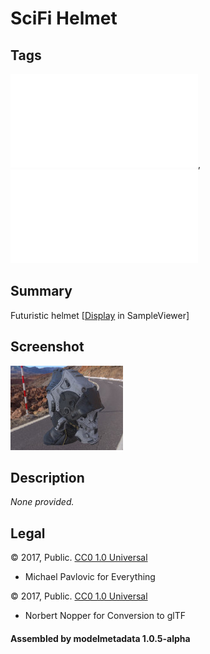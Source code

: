 # SciFi Helmet

## Tags

![core](../../Models-core.md), ![testing](../../Models-testing.md)

## Summary

Futuristic helmet [[Display](https://github.khronos.org/glTF-Sample-Viewer-Release/?model=https://raw.GithubUserContent.com/DRx3D/glTF-Sample-Assets/main/./Models/SciFiHelmet/glTF/SciFiHelmet.gltf) in SampleViewer]

## Screenshot

![screenshot](screenshot/screenshot.jpg)

## Description

_None provided._

## Legal

&copy; 2017, Public. [CC0 1.0 Universal](https://creativecommons.org/publicdomain/zero/1.0/legalcode)

 - Michael Pavlovic for Everything

&copy; 2017, Public. [CC0 1.0 Universal](https://creativecommons.org/publicdomain/zero/1.0/legalcode)

 - Norbert Nopper for Conversion to glTF

#### Assembled by modelmetadata 1.0.5-alpha